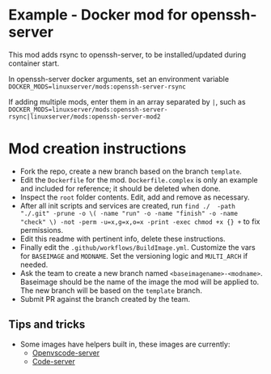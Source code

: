 # Example - Docker mod for openssh-server

This mod adds rsync to openssh-server, to be installed/updated during container start.

In openssh-server docker arguments, set an environment variable `DOCKER_MODS=linuxserver/mods:openssh-server-rsync`

If adding multiple mods, enter them in an array separated by `|`, such as `DOCKER_MODS=linuxserver/mods:openssh-server-rsync|linuxserver/mods:openssh-server-mod2`

# Mod creation instructions

* Fork the repo, create a new branch based on the branch `template`.
* Edit the `Dockerfile` for the mod. `Dockerfile.complex` is only an example and included for reference; it should be deleted when done.
* Inspect the `root` folder contents. Edit, add and remove as necessary.
* After all init scripts and services are created, run `find ./  -path "./.git" -prune -o \( -name "run" -o -name "finish" -o -name "check" \) -not -perm -u=x,g=x,o=x -print -exec chmod +x {} +` to fix permissions.
* Edit this readme with pertinent info, delete these instructions.
* Finally edit the `.github/workflows/BuildImage.yml`. Customize the vars for `BASEIMAGE` and `MODNAME`. Set the versioning logic and `MULTI_ARCH` if needed.
* Ask the team to create a new branch named `<baseimagename>-<modname>`. Baseimage should be the name of the image the mod will be applied to. The new branch will be based on the `template` branch.
* Submit PR against the branch created by the team.


## Tips and tricks

* Some images have helpers built in, these images are currently:
    * [Openvscode-server](https://github.com/linuxserver/docker-openvscode-server/pull/10/files)
    * [Code-server](https://github.com/linuxserver/docker-code-server/pull/95)
